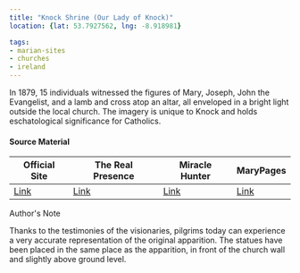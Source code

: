 ```yaml
---
title: "Knock Shrine (Our Lady of Knock)"
location: {lat: 53.7927562, lng: -8.918981}

tags:
- marian-sites
- churches
- ireland
---
```


In 1879, 15 individuals witnessed the figures of Mary, Joseph, John the Evangelist, and a lamb and cross atop an altar, all enveloped in a bright light outside the local church.  The imagery is unique to Knock and holds eschatological significance for Catholics.

#### Source Material

| Official Site | The Real Presence | Miracle Hunter | MaryPages |
| --- | --- | --- | --- |
| [Link](https://www.knockshrine.ie/) | [Link](http://www.therealpresence.org/eucharst/misc/BVM/63_KNOCK_60x96.pdf) | [Link](http://www.miraclehunter.com/marian_apparitions/approved_apparitions/knock/index.html) | [Link](https://www.marypages.com/knock-(ireland)-en.html) |

Author's Note

Thanks to the testimonies of the visionaries, pilgrims today can experience a very accurate representation of the original apparition.  The statues have been placed in the same place as the apparition, in front of the church wall and slightly above ground level.
